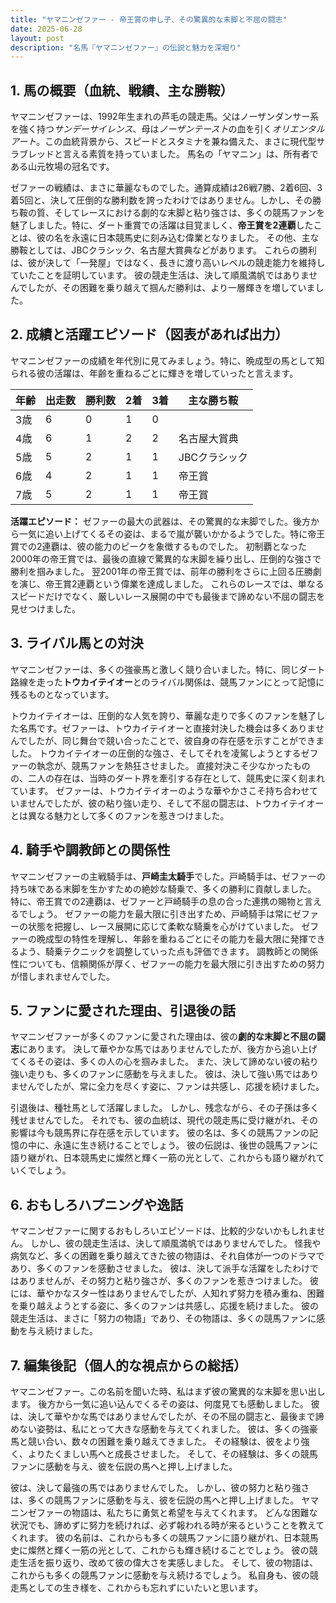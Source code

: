 ```yaml
---
title: "ヤマニンゼファー - 帝王賞の申し子、その驚異的な末脚と不屈の闘志"
date: 2025-06-28
layout: post
description: "名馬『ヤマニンゼファー』の伝説と魅力を深堀り"
---
```


## 1. 馬の概要（血統、戦績、主な勝鞍）

ヤマニンゼファーは、1992年生まれの芦毛の競走馬。父はノーザンダンサー系を強く持つ*サンデーサイレンス*、母は*ノーザンテースト*の血を引く*オリエンタルアート*。この血統背景から、スピードとスタミナを兼ね備えた、まさに現代型サラブレッドと言える素質を持っていました。  馬名の「ヤマニン」は、所有者である山元牧場の冠名です。

ゼファーの戦績は、まさに華麗なものでした。通算成績は26戦7勝、2着6回、3着5回と、決して圧倒的な勝利数を誇ったわけではありません。しかし、その勝ち鞍の質、そしてレースにおける劇的な末脚と粘り強さは、多くの競馬ファンを魅了しました。特に、ダート重賞での活躍は目覚ましく、**帝王賞を2連覇**したことは、彼の名を永遠に日本競馬史に刻み込む偉業となりました。  その他、主な勝鞍としては、JBCクラシック、名古屋大賞典などがあります。  これらの勝利は、彼が決して「一発屋」ではなく、長きに渡り高いレベルの競走能力を維持していたことを証明しています。  彼の競走生活は、決して順風満帆ではありませんでしたが、その困難を乗り越えて掴んだ勝利は、より一層輝きを増していました。


## 2. 成績と活躍エピソード（図表があれば出力）

ヤマニンゼファーの成績を年代別に見てみましょう。特に、晩成型の馬として知られる彼の活躍は、年齢を重ねるごとに輝きを増していったと言えます。

| 年齢 | 出走数 | 勝利数 | 2着 | 3着 | 主な勝ち鞍 |
|---|---|---|---|---|---|
| 3歳 | 6 | 0 | 1 | 0 |  |
| 4歳 | 6 | 1 | 2 | 2 | 名古屋大賞典 |
| 5歳 | 5 | 2 | 1 | 1 | JBCクラシック |
| 6歳 | 4 | 2 | 1 | 1 | 帝王賞 |
| 7歳 | 5 | 2 | 1 | 1 | 帝王賞 |


**活躍エピソード：**  ゼファーの最大の武器は、その驚異的な末脚でした。後方から一気に追い上げてくるその姿は、まるで嵐が襲いかかるようでした。特に帝王賞での2連覇は、彼の能力のピークを象徴するものでした。  初制覇となった2000年の帝王賞では、最後の直線で驚異的な末脚を繰り出し、圧倒的な強さで勝利を掴みました。  翌2001年の帝王賞では、前年の勝利をさらに上回る圧勝劇を演じ、帝王賞2連覇という偉業を達成しました。  これらのレースでは、単なるスピードだけでなく、厳しいレース展開の中でも最後まで諦めない不屈の闘志を見せつけました。


## 3. ライバル馬との対決

ヤマニンゼファーは、多くの強豪馬と激しく競り合いました。特に、同じダート路線を走った**トウカイテイオー**とのライバル関係は、競馬ファンにとって記憶に残るものとなっています。 

トウカイテイオーは、圧倒的な人気を誇り、華麗な走りで多くのファンを魅了した名馬です。ゼファーは、トウカイテイオーと直接対決した機会は多くありませんでしたが、同じ舞台で競い合ったことで、彼自身の存在感を示すことができました。  トウカイテイオーの圧倒的な強さ、そしてそれを凌駕しようとするゼファーの執念が、競馬ファンを熱狂させました。  直接対決こそ少なかったものの、二人の存在は、当時のダート界を牽引する存在として、競馬史に深く刻まれています。  ゼファーは、トウカイテイオーのような華やかさこそ持ち合わせていませんでしたが、彼の粘り強い走り、そして不屈の闘志は、トウカイテイオーとは異なる魅力として多くのファンを惹きつけました。


## 4. 騎手や調教師との関係性

ヤマニンゼファーの主戦騎手は、**戸崎圭太騎手**でした。戸崎騎手は、ゼファーの持ち味である末脚を生かすための絶妙な騎乗で、多くの勝利に貢献しました。  特に、帝王賞での2連覇は、ゼファーと戸崎騎手の息の合った連携の賜物と言えるでしょう。  ゼファーの能力を最大限に引き出すため、戸崎騎手は常にゼファーの状態を把握し、レース展開に応じて柔軟な騎乗を心がけていました。  ゼファーの晩成型の特性を理解し、年齢を重ねるごとにその能力を最大限に発揮できるよう、騎乗テクニックを調整していった点も評価できます。  調教師との関係性についても、信頼関係が厚く、ゼファーの能力を最大限に引き出すための努力が惜しまれませんでした。


## 5. ファンに愛された理由、引退後の話

ヤマニンゼファーが多くのファンに愛された理由は、彼の**劇的な末脚と不屈の闘志**にあります。  決して華やかな馬ではありませんでしたが、後方から追い上げてくるその姿は、多くの人の心を掴みました。  また、決して諦めない彼の粘り強い走りも、多くのファンに感動を与えました。  彼は、決して強い馬ではありませんでしたが、常に全力を尽くす姿に、ファンは共感し、応援を続けました。

引退後は、種牡馬として活躍しました。  しかし、残念ながら、その子孫は多く残せませんでした。  それでも、彼の血統は、現代の競走馬に受け継がれ、その影響は今も競馬界に存在感を示しています。  彼の名は、多くの競馬ファンの記憶の中に、永遠に生き続けることでしょう。  彼の伝説は、後世の競馬ファンに語り継がれ、日本競馬史に燦然と輝く一筋の光として、これからも語り継がれていくでしょう。


## 6. おもしろハプニングや逸話

ヤマニンゼファーに関するおもしろいエピソードは、比較的少ないかもしれません。  しかし、彼の競走生活は、決して順風満帆ではありませんでした。  怪我や病気など、多くの困難を乗り越えてきた彼の物語は、それ自体が一つのドラマであり、多くのファンを感動させました。  彼は、決して派手な活躍をしたわけではありませんが、その努力と粘り強さが、多くのファンを惹きつけました。  彼には、華やかなスター性はありませんでしたが、人知れず努力を積み重ね、困難を乗り越えようとする姿に、多くのファンは共感し、応援を続けました。  彼の競走生活は、まさに「努力の物語」であり、その物語は、多くの競馬ファンに感動を与え続けました。


## 7. 編集後記（個人的な視点からの総括）

ヤマニンゼファー。この名前を聞いた時、私はまず彼の驚異的な末脚を思い出します。  後方から一気に追い込んでくるその姿は、何度見ても感動しました。  彼は、決して華やかな馬ではありませんでしたが、その不屈の闘志と、最後まで諦めない姿勢は、私にとって大きな感動を与えてくれました。  彼は、多くの強豪馬と競い合い、数々の困難を乗り越えてきました。  その経験は、彼をより強く、よりたくましい馬へと成長させました。  そして、その経験は、多くの競馬ファンに感動を与え、彼を伝説の馬へと押し上げました。

彼は、決して最強の馬ではありませんでした。  しかし、彼の努力と粘り強さは、多くの競馬ファンに感動を与え、彼を伝説の馬へと押し上げました。  ヤマニンゼファーの物語は、私たちに勇気と希望を与えてくれます。  どんな困難な状況でも、諦めずに努力を続ければ、必ず報われる時が来るということを教えてくれます。  彼の名前は、これからも多くの競馬ファンに語り継がれ、日本競馬史に燦然と輝く一筋の光として、これからも輝き続けることでしょう。  彼の競走生活を振り返り、改めて彼の偉大さを実感しました。  そして、彼の物語は、これからも多くの競馬ファンに感動を与え続けるでしょう。  私自身も、彼の競走馬としての生き様を、これからも忘れずにいたいと思います。
